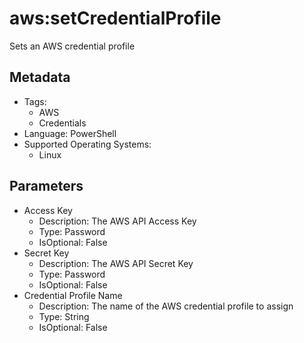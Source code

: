 <!-- region Generated -->
# aws:setCredentialProfile

Sets an AWS credential profile

## Metadata

- Tags:
  - AWS
  - Credentials
- Language: PowerShell
- Supported Operating Systems:
  - Linux

## Parameters

- Access Key
  - Description: The AWS API Access Key
  - Type: Password
  - IsOptional: False
- Secret Key
  - Description: The AWS API Secret Key
  - Type: Password
  - IsOptional: False
- Credential Profile Name
  - Description: The name of the AWS credential profile to assign
  - Type: String
  - IsOptional: False
<!-- endregion -->
